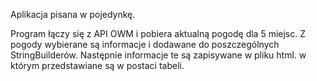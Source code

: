 Aplikacja pisana w pojedynkę. 

Program łączy się z API OWM i pobiera aktualną pogodę dla 5 miejsc.
Z pogody wybierane są informacje i dodawane do poszczególnych StringBuilderów.
Następnie informacje te są zapisywane w pliku html. w którym przedstawiane są w postaci tabeli.
